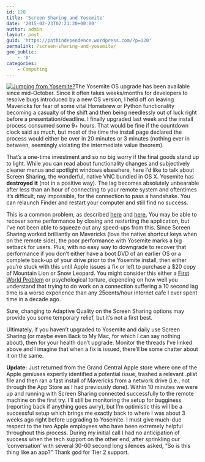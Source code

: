 ```yaml
---
id: 120
title: 'Screen Sharing and Yosemite'
date: '2015-02-23T02:21:20+00:00'
author: admin
layout: post
guid: 'https://pathindependence.wordpress.com/?p=120'
permalink: /screen-sharing-and-yosemite/
geo_public:
    - '0'
categories:
    - Computing
---
```


[![Jumping from Yosemite?](https://pathindependence.files.wordpress.com/2015/02/os_x_yosemite_roundup.jpg?w=470&resize=470%2C258)](http://www.macrumors.com/roundup/os-x/)The Yosemite OS upgrade has been available since mid-October. Since it often takes weeks/months for developers to resolve bugs introduced by a new OS version, I held off on leaving Mavericks for fear of some vital Homebrew or Python functionality becoming a casualty of the shift and then being needlessly out of luck right before a presentation/deadline. I finally upgraded last week and the install process consumed some 9+ hours. That would be fine if the countdown clock said as much, but most of the time the install page declared the process would either be over in 20 minutes or 3 minutes (nothing ever in between, seemingly violating the intermediate value theorem).

That’s a one-time investment and so no big worry if the final goods stand up to light. While you can read about functionality changes and subjectively cleaner menus and spotlight windows elsewhere, here I’d like to talk about Screen Sharing, the wonderful, native VNC bundled in OS X. Yosemite has **destroyed** **it** (not in a positive way). The lag becomes absolutely unbearable after less than an hour of connecting to your remote system and oftentimes it’s difficult, nay impossible, for the connection to pass a handshake. You can relaunch Finder and restart your computer and still find no success.

This is a common problem, as described [here](https://discussions.apple.com/thread/6607624) and [here.](http://forums.macrumors.com/showthread.php?t=1758231) You may be able to recover some performance by closing and restarting the application, but I’ve not been able to squeeze out any speed-ups from this. Since Screen Sharing worked brilliantly on Mavericks (love the native shortcut keys when on the remote side), the poor performance with Yosemite marks a big setback for users. Plus, with no easy way to downgrade to recover that performance if you don’t either have a boot DVD of an earlier OS or a complete back-up of your drive prior to the Yosemite install, then either you’re stuck with this until Apple issues a fix or left to purchase a $20 copy of Mountain Lion or Snow Leopard. You might consider this either a [First World Problem](http://www.reddit.com/r/firstworldproblems/) or psychological torture, depending on how well you understand that trying to do work on a connection suffering a 10 second lag time is a worse experience than any 25cents/hour internet cafe I ever spent time in a decade ago.

Sure, changing to Adaptive Quality on the Screen Sharing options may provide you some temporary relief, but it’s not a first best.

Ultimately, if you haven’t upgraded to Yosemite and daily use Screen Sharing (or maybe even Back to My Mac, for which I can say nothing about), then for your health don’t upgrade. Monitor the threads I’ve linked above and I imagine that when a fix is issued, there’ll be some chatter about it on the same.

 **Update:** Just returned from the Grand Central Apple store where one of the Apple geniuses expertly identified a potential issue, trashed a relevant .plist file and then ran a fast install of Mavericks from a network drive (i.e., not through the App Store as I had previously done). Within 10 minutes we were up and running with Screen Sharing connected successfully to the remote machine on the first try. I’ll still be monitoring the setup for bugginess (reporting back if anything goes awry), but I’m optimistic this will be a successful setup which brings me exactly back to where I was about 3 weeks ago right before upgrading to Yosemite. I must give much-due respect to the two Apple employees who have been extremely helpful throughout this process. During my initial call I had no anticipation of success when the tech support on the other end, after sprinkling our ‘conversation’ with several 30-60 second long silences asked, “So is this thing like an app?” Thank god for Tier 2 support.